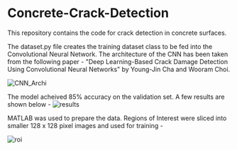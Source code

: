 # Concrete-Crack-Detection

This repository contains the code for crack detection in concrete surfaces.

The dataset.py file creates the training dataset class to be fed into the Convolutional Neural Network. The architecture of the CNN has been taken from the following paper - "Deep Learning-Based Crack Damage Detection Using Convolutional Neural Networks" by Young-Jin Cha and Wooram Choi. 

![CNN_Archi](https://user-images.githubusercontent.com/32497274/34506710-30363d94-effd-11e7-864a-bec0d7153721.PNG)

The model acheived 85% accuracy on the validation set. A few results are shown below -
![results](https://user-images.githubusercontent.com/32497274/34510394-8e4ec3e6-f021-11e7-8a70-394219f76ff2.PNG)

MATLAB was used to prepare the data. Regions of Interest were sliced into smaller 128 x 128 pixel images and used for training - 

![roi](https://user-images.githubusercontent.com/32497274/34510417-c3207466-f021-11e7-9bf7-c91c034a70be.PNG)
